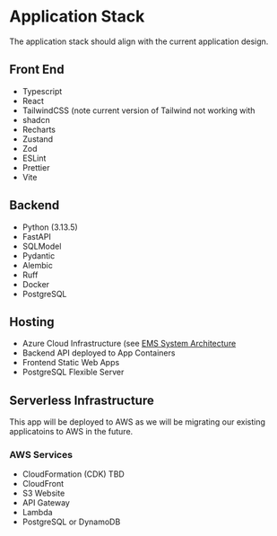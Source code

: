 # Application Stack

The application stack should align with the current application design.

## Front End
- Typescript
- React
- TailwindCSS (note current version of Tailwind not working with
- shadcn
- Recharts
- Zustand
- Zod
- ESLint
- Prettier
- Vite

## Backend
- Python (3.13.5)
- FastAPI
- SQLModel
- Pydantic
- Alembic
- Ruff
- Docker
- PostgreSQL

## Hosting
- Azure Cloud Infrastructure (see [EMS System Architecture](http://34.210.171.118/books/engineering/page/ems-system-architecture)
- Backend API deployed to App Containers
- Frontend Static Web Apps
- PostgreSQL Flexible Server

## Serverless Infrastructure
This app will be deployed to AWS as we will be migrating our existing applicatoins to AWS in the future.

### AWS Services
- CloudFormation (CDK) TBD
- CloudFront
- S3 Website
- API Gateway
- Lambda
- PostgreSQL or DynamoDB